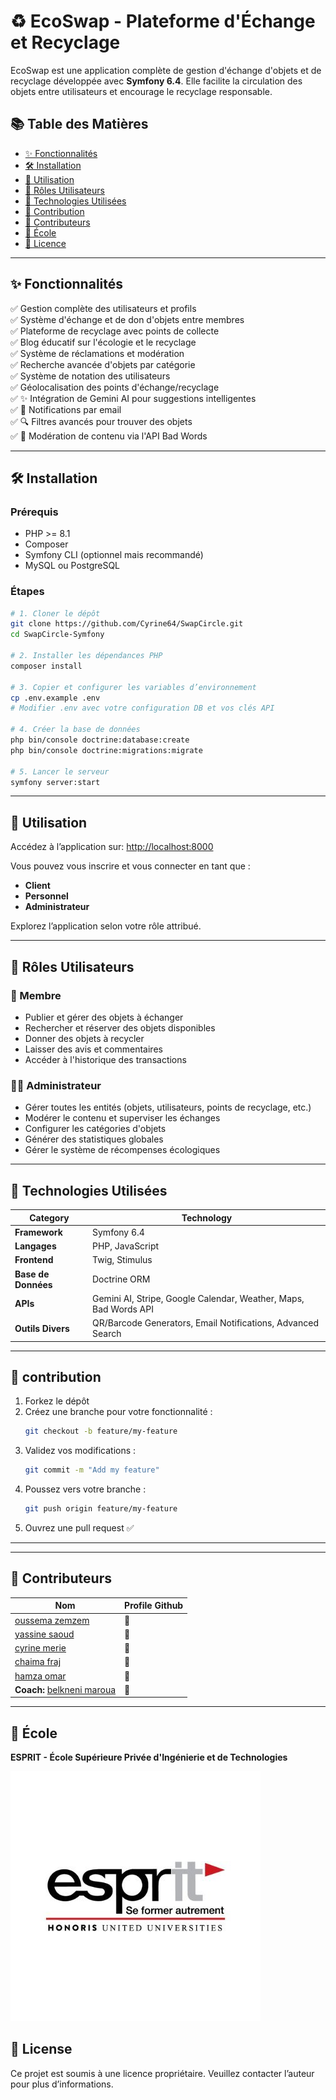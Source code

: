 # ♻️ EcoSwap - Plateforme d'Échange et Recyclage

EcoSwap est une application complète de gestion d'échange d'objets et de recyclage développée avec **Symfony 6.4**. Elle facilite la circulation des objets entre utilisateurs et encourage le recyclage responsable.

## 📚 Table des Matières

- [✨ Fonctionnalités](#-fonctionnalités)  
- [🛠️ Installation](#-installation)  
- [🚀 Utilisation](#-utilisation)  
- [👥 Rôles Utilisateurs](#-rôles-utilisateurs)  
- [🧰 Technologies Utilisées](#-technologies-utilisées)  
- [🤝 Contribution](#-contribution)  
- [👥 Contributeurs](#-contributeurs)  
- [🏫 École](#-école)  
- [📄 Licence](#-licence)  

---

## ✨ Fonctionnalités

✅ Gestion complète des utilisateurs et profils  
✅ Système d'échange et de don d'objets entre membres  
✅ Plateforme de recyclage avec points de collecte  
✅ Blog éducatif sur l'écologie et le recyclage  
✅ Système de réclamations et modération  
✅ Recherche avancée d'objets par catégorie  
✅ Système de notation des utilisateurs  
✅ Géolocalisation des points d'échange/recyclage  
✅ ✨ Intégration de Gemini AI pour suggestions intelligentes  
✅ 📧 Notifications par email  
✅ 🔍 Filtres avancés pour trouver des objets  
✅ 🚫 Modération de contenu via l'API Bad Words 

---

## 🛠️ Installation

### Prérequis

- PHP >= 8.1  
- Composer  
- Symfony CLI (optionnel mais recommandé)  
- MySQL ou PostgreSQL  

### Étapes

```bash
# 1. Cloner le dépôt
git clone https://github.com/Cyrine64/SwapCircle.git
cd SwapCircle-Symfony

# 2. Installer les dépendances PHP
composer install

# 3. Copier et configurer les variables d’environnement
cp .env.example .env
# Modifier .env avec votre configuration DB et vos clés API

# 4. Créer la base de données
php bin/console doctrine:database:create
php bin/console doctrine:migrations:migrate

# 5. Lancer le serveur
symfony server:start

```

---

## 🚀 Utilisation

Accédez à l’application sur: [http://localhost:8000](http://localhost:8000)

Vous pouvez vous inscrire et vous connecter en tant que :

- **Client**
- **Personnel**
- **Administrateur**

Explorez l’application selon votre rôle attribué.

---

## 👥 Rôles Utilisateurs

### 👤 Membre
- Publier et gérer des objets à échanger
- Rechercher et réserver des objets disponibles
- Donner des objets à recycler
- Laisser des avis et commentaires
- Accéder à l'historique des transactions

### 👨‍💼 Administrateur
- Gérer toutes les entités (objets, utilisateurs, points de recyclage, etc.)
- Modérer le contenu et superviser les échanges
- Configurer les catégories d'objets
- Générer des statistiques globales
- Gérer le système de récompenses écologiques
---

## 🧰 Technologies Utilisées

| Category        | Technology                                                       |
|----------------|-------------------------------------------------------------------|
| **Framework**   | Symfony 6.4                                                      |
| **Langages**   | PHP, JavaScript                                                  |
| **Frontend**    | Twig, Stimulus                                                   |
| **Base de Données**    | Doctrine ORM                                                     |
| **APIs**        | Gemini AI, Stripe, Google Calendar, Weather, Maps, Bad Words API |
| **Outils Divers** | QR/Barcode Generators, Email Notifications, Advanced Search      |

---

## 🤝 contribution

1. Forkez le dépôt  
2. Créez une branche pour votre fonctionnalité : 
   ```bash
   git checkout -b feature/my-feature
   ```
3. Validez vos modifications : 
   ```bash
   git commit -m "Add my feature"
   ```
4. Poussez vers votre branche :  
   ```bash
   git push origin feature/my-feature
   ```
5. Ouvrez une pull request ✅

---

---

## 👥 Contributeurs

| Nom              | Profile  Github                                            |
|-------------------|--------------------------------------------------------------|
| [oussema zemzem](https://github.com/oussemazemzem)         | 🔗 |
| [yassine saoud](https://github.com/yassinesaoud)       | 🔗 |
| [cyrine merie](https://github.com/cyrine64)       | 🔗 |
| [chaima fraj](https://github.com/chaimafraj)       | 🔗 |
| [hamza omar](https://github.com/OmarHamza044)         | 🔗 |
| **Coach:** [belkneni maroua](https://github.com/BenKhalifaGHADA) | 🔗 |

---

## 🏫 École

**ESPRIT - École Supérieure Privée d'Ingénierie et de Technologies**

![Logo ESPRIT](esprit.jpg)


## 📄 License

Ce projet est soumis à une licence propriétaire.
Veuillez contacter l’auteur pour plus d’informations.
